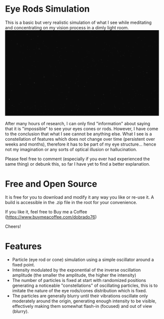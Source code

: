 # Eye Rods Simulation
This is a basic but very realistic simulation of what I see while meditating and concentrating on my vision process in a dimly light room.
[![Watch the video](screenshot.png)](https://youtu.be/jvtLDrYJIiU)

After many hours of research, I can only find "information" about saying that it is "impossible" to see your eyes cones or rods. However, I have come to the conclusion that what I see cannot be anything else. What I see is a constellation of features which does not change over time (persistent over weeks and months), therefore it has to be part of my eye structure... hence not my imagination or any sorts of optical illusion or hallucination.

Please feel free to comment (especially if you ever had experienced the same thing) or debunk this, so far I have yet to find a better explanation.


# Free and Open Source
It is free for you to download and modify it any way you like or re-use it.
A build is accessible in the .zip file in the root for your convenience.

If you like it, feel free to Buy me a Coffee (https://www.buymeacoffee.com/dobrado76)

Cheers!


# Features
- Particle (eye rod or cone) simulation using a simple oscillator around a fixed point.
- Intensity modulated by the exponential of the inverse oscillation amplitude (the smaller the amplitude, the higher the intensity)
- The number of particles is fixed at start with randomized positions generating a noticeable "constellations" of oscillating particles, this is to imitate the nature of the eye rods/cones distribution which is fixed.
- The particles are generally blurry until their vibrations oscillate only moderately around the origin, generating enough intensity to be visible, effectively making them somewhat flash-in (focused) and out of view (blurry).
